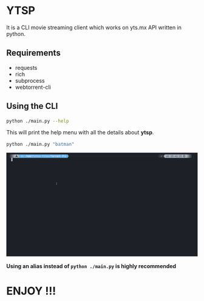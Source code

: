 # YTSP
It is a CLI movie streaming client which works on yts.mx API written in python.

## Requirements
- requests
- rich
- subprocess
- webtorrent-cli 

## Using the CLI 
```bash
python ./main.py --help
```
This will print the help menu with all the details about **ytsp**.

```bash
python ./main.py "batman"
```
<img src="https://github.com/Javets70/yts-cli-streamer/blob/main/example.gif">


**Using an alias instead of `python ./main.py` is highly recommended**
# ENJOY !!!


